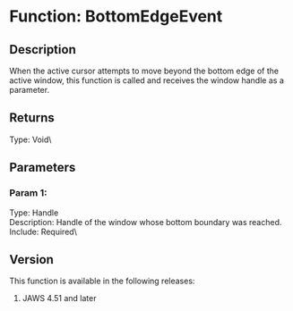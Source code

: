 # Function: BottomEdgeEvent

## Description

When the active cursor attempts to move beyond the bottom edge of the
active window, this function is called and receives the window handle as
a parameter.

## Returns

Type: Void\

## Parameters

### Param 1:

Type: Handle\
Description: Handle of the window whose bottom boundary was reached.\
Include: Required\

## Version

This function is available in the following releases:

1.  JAWS 4.51 and later
